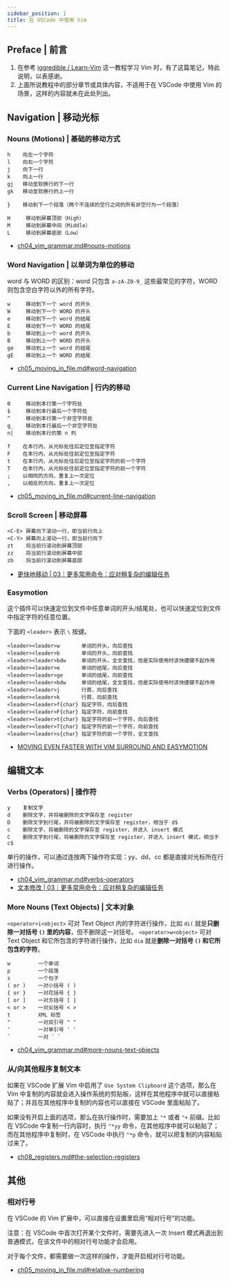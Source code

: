 ```yaml
---
sidebar_position: 1
title: 在 VSCode 中使用 Vim
---
```


## Preface | 前言

1. 在参考 [iggredible / Learn-Vim](https://github.com/iggredible/Learn-Vim) 这一教程学习 Vim 时，有了这篇笔记，特此说明，以表感谢。
1. 上面所说教程中的部分章节或具体内容，不适用于在 VSCode 中使用 Vim 的场景，这样的内容就未在此处列出。

## Navigation | 移动光标

### Nouns (Motions) | 基础的移动方式

```
h    向左一个字符
l    向右一个字符
j    向下一行
k    向上一行
gj   移动至软换行的下一行
gk   移动至软换行的上一行

}    移动到下一个段落（两个不连续的空行之间的所有非空行为一个段落）

H     移动到屏幕顶部（High）
M     移动到屏幕中间（Middle）
L     移动到屏幕底部（Low）
```

- [ch04_vim_grammar.md#nouns-motions](https://github.com/iggredible/Learn-Vim/blob/master/ch04_vim_grammar.md#nouns-motions)

### Word Navigation | 以单词为单位的移动

word 与 WORD 的区别：word 只包含 `a-zA-Z0-9_` 这些最常见的字符，WORD 则包含空白字符以外的所有字符。

```
w     移动到下一个 word 的开头
W     移动到下一个 WORD 的开头
e     移动到下一个 word 的结尾
E     移动到下一个 WORD 的结尾
b     移动到上一个 word 的开头
B     移动到上一个 WORD 的开头
ge    移动到上一个 word 的结尾
gE    移动到上一个 WORD 的结尾
```

- [ch05_moving_in_file.md#word-navigation](https://github.com/iggredible/Learn-Vim/blob/master/ch05_moving_in_file.md#word-navigation)

### Current Line Navigation | 行内的移动

```
0     移动到本行第一个字符处
$     移动到本行最后一个字符处
^     移动到本行第一个非空字符处
g_    移动到本行最后一个非空字符处
n|    移动到本行的第 n 列
```

```
f    在本行内，从光标处往后定位至指定字符
F    在本行内，从光标处往前定位至指定字符
t    在本行内，从光标处往后定位至指定字符的前一个字符
T    在本行内，从光标处往前定位至指定字符的前一个字符
;    以相同的方向，重复上一次定位
,    以相反的方向，重复上一次定位
```

- [ch05_moving_in_file.md#current-line-navigation](https://github.com/iggredible/Learn-Vim/blob/master/ch05_moving_in_file.md#current-line-navigation)

### Scroll Screen | 移动屏幕

```
<C-E> 屏幕向下滚动一行，即当前行向上
<C-Y> 屏幕向上滚动一行，即当前行向下
zt    将当前行滚动到屏幕顶部
zz    将当前行滚动到屏幕中部
zb    将当前行滚动到屏幕底部
```

- [更快地移动 | 03｜更多常用命令：应对稍复杂的编辑任务](https://time.geekbang.org/column/article/266754)

### Easymotion

这个插件可以快速定位到文件中任意单词的开头/结尾处，也可以快速定位到文件中指定字符的任意位置。

下面的 `<leader>` 表示 `\` 按键。

```
<leader><leader>w       单词的开头，向后查找
<leader><leader>b       单词的开头，向前查找
<leader><leader>bdw     单词的开头，全文查找，但是实际使用时该快捷键不起作用
<leader><leader>e       单词的结尾，向后查找
<leader><leader>ge      单词的结尾，向前查找
<leader><leader>bdw     单词的结尾，全文查找，但是实际使用时该快捷键不起作用
<leader><leader>j       行首，向后查找
<leader><leader>k       行首，向前查找
<leader><leader>f{char}	指定字符，向后查找
<leader><leader>F{char}	指定字符，向前查找
<leader><leader>t{char}	指定字符的前一个字符，向后查找
<leader><leader>T{char}	指定字符的前一个字符，向前查找
<leader><leader>s{char}	指定字符的前一个字符，全文查找
```

- [MOVING EVEN FASTER WITH VIM SURROUND AND EASYMOTION](https://www.barbarianmeetscoding.com/boost-your-coding-fu-with-vscode-and-vim/moving-even-faster-with-vim-sneak-and-easymotion/)

## 编辑文本

### Verbs (Operators) | 操作符

```
y    复制文字
d    删除文字，并将被删除的文字保存至 register
D    删除文字到行尾，并将被删除的文字保存至 register，相当于 d$
c    删除文字，将被删除的文字保存至 register，并进入 insert 模式
C    删除文字到行尾，将被删除的文字保存至 register，并进入 insert 模式，相当于 c$
```

单行的操作，可以通过连按两下操作符实现：yy、dd、cc 都是直接对光标所在行进行操作。

- [ch04_vim_grammar.md#verbs-operators](https://github.com/iggredible/Learn-Vim/blob/master/ch04_vim_grammar.md#verbs-operators)
- [文本修改 | 03｜更多常用命令：应对稍复杂的编辑任务](https://time.geekbang.org/column/article/266754)

### More Nouns (Text Objects) | 文本对象

`<operator>i<object>` 可对 Text Object 内的字符进行操作，比如 `di(` 就是**只删除一对括号 `()` 里的内容**，但不删除这一对括号。
`<operator>w<object>` 可对 Text Object 和它所包含的字符进行操作，比如 `dia` 就是**删除一对括号 `()` 和它所包含的字符**。

```
w         一个单词
p         一个段落
s         一个句子
( or )    一对小括号 ( )
{ or }    一对花括号 { }
[ or ]    一对方括号 [ ]
< or >    一对尖括号 < >
t         XML 标签
"         一对双引号 " "
'         一对单引号 ' '
`         一对 ` `
```

- [ch04_vim_grammar.md#more-nouns-text-objects](https://github.com/iggredible/Learn-Vim/blob/master/ch04_vim_grammar.md#more-nouns-text-objects)

### 从/向其他程序复制文本

如果在 VSCode 扩展 Vim 中启用了 `Use System Clipboard` 这个选项，那么在 Vim 中复制的内容就会进入操作系统的剪贴板，这样在其他程序中就可以直接粘贴了；并且在其他程序中复制的内容也可以直接在 VSCode 里面粘贴了。

如果没有开启上面的选项，那么在执行操作时，需要加上 `"*` 或者 `"+` 前缀。比如在 VSCode 中复制一行内容时，执行 `"*yy` 命令，在其他程序中就可以粘贴了；而在其他程序中复制时，在 VSCode 中执行 `"*p` 命令，就可以把复制的内容粘贴过来了。

- [ch08_registers.md#the-selection-registers](https://github.com/iggredible/Learn-Vim/blob/master/ch08_registers.md#the-selection-registers)

## 其他

### 相对行号

在 VSCode 的 Vim 扩展中，可以直接在设置里启用“相对行号”的功能。

注意：在 VSCode 中首次打开某个文件时，需要先进入一次 Insert 模式再退出到普通模式，在该文件中的相对行号功能才会启用。

对于每个文件，都需要做一次这样的操作，才能开启相对行号功能。

- [ch05_moving_in_file.md#relative-numbering](https://github.com/iggredible/Learn-Vim/blob/master/ch05_moving_in_file.md#relative-numbering)
